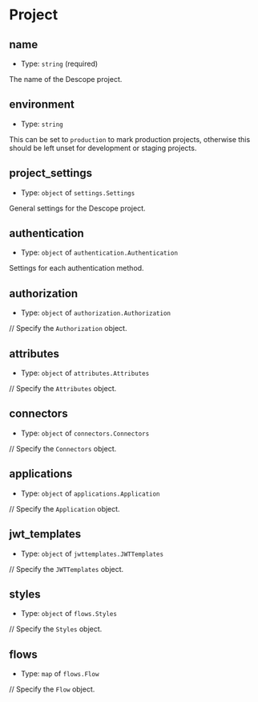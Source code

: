 
Project
=======



name
----

- Type: `string` (required)

The name of the Descope project.



environment
-----------

- Type: `string` 

This can be set to `production` to mark production projects, otherwise this should be left unset for development or staging projects.



project_settings
----------------

- Type: `object` of `settings.Settings` 

General settings for the Descope project.



authentication
--------------

- Type: `object` of `authentication.Authentication` 

Settings for each authentication method.



authorization
-------------

- Type: `object` of `authorization.Authorization` 

// Specify the `Authorization` object.



attributes
----------

- Type: `object` of `attributes.Attributes` 

// Specify the `Attributes` object.



connectors
----------

- Type: `object` of `connectors.Connectors` 

// Specify the `Connectors` object.



applications
------------

- Type: `object` of `applications.Application` 

// Specify the `Application` object.



jwt_templates
-------------

- Type: `object` of `jwttemplates.JWTTemplates` 

// Specify the `JWTTemplates` object.



styles
------

- Type: `object` of `flows.Styles` 

// Specify the `Styles` object.



flows
-----

- Type: `map` of `flows.Flow` 

// Specify the `Flow` object.
